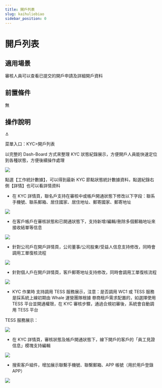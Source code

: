 ```yaml
---
title: 開戶列表
slug: kaihuliebiao
sidebar_position: 0
---
```



# 開戶列表

## 適用場景

審核人員可以查看已提交的開戶申請及詳細開戶資料

## 前置條件

無

## 操作說明

<div class="callout callout-bg-6 callout-border-6">
<div class='callout-emoji'>⚓</div>
<p> 菜單入口：KYC&gt;開戶列表 </p>
</div>

 以完整的 Dash-Board 方式來整理 KYC 狀態紀錄展示，方便開戶人員能快速定位到各種狀態，方便後續操作處理

<img src="/assets/WIBObV27coTUmYxKy3Nc1yV8nIg.png" src-width="3234" src-height="1608" align="center"/>

點選【工作統計數據】，可以得到最新 KYC 節點狀態統計數據資料，點選紀錄右側【詳情】也可以看詳情資料

- 在 KYC 詳情頁，聯名戶支持在審核中或帳戶開通狀態下修改以下字段：聯系手機號、聯系郵箱、居住國家、居住地址、郵寄國家、郵寄地址

<img src="/assets/JAcNbfPRRoLFa5xE1KocCdGbnhe.png" src-width="2398" src-height="1168" align="center"/>

- 在客戶帳戶在審核狀態和已開通狀態下，支持新增/編輯/刪除多個郵箱地址來接收結單等信息

<img src="/assets/OBmzbUmQRom4mYxhN8Ec9Dvgnke.png" src-width="3242" src-height="1586" align="center"/>

- 針對公司戶在開戶詳情頁，公司董事/公司股東/受益人信息支持修改，同時會調用工單復核流程

<img src="/assets/H8EjbmCf3op9r5xOFUucAwCynPh.png" src-width="3248" src-height="1622" align="center"/>

- 針對個人戶在開戶詳情頁，客戶郵寄地址支持修改，同時會調用工單復核流程

<img src="/assets/NlZubTKy2o9DDwxCvLZckGJEnec.png" src-width="3252" src-height="1600" align="center"/>

-  KYC 作業時 支持調用 TESS 服務展示，注意：是否調用 WC1 或 TESS 服務 是採系統上線初期由 Whale 運營團隊根據 劵商租戶需求配置的，如選擇使用 TESS 平台並開通權限，在 KYC 審核步驟，通過合規初審後，系統會自動調用 TESS 平台

TESS 服務展示：

<img src="/assets/FObEbZ5AWoNBDSxFV3McwEhtnTc.png" src-width="3240" src-height="1608" align="center"/>

- 在 KYC 詳情頁，審核狀態及帳戶開通狀態下，線下開戶的客戶的「員工見證信息」模塊支持編輯

<img src="/assets/KkKObl0mHoOfcaxReKecCXrbnif.png" src-width="3244" src-height="1600" align="center"/>

- 搜索客戶組件，增加展示聯繫手機號、聯繫郵箱、APP 帳號（用於用戶登錄 APP）

<img src="/assets/NgetbsaQQoQDgbxzgFfcsAf1nlc.png" src-width="1112" src-height="802"/>

